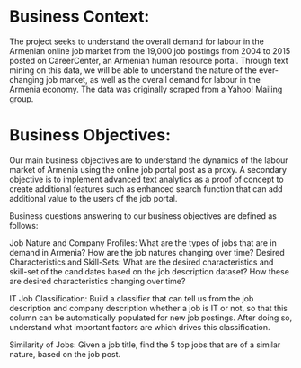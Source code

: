 # Business Context:

The project seeks to understand the overall demand for labour in the Armenian online job market 
from the 19,000 job postings from 2004 to 2015 posted on CareerCenter, an Armenian human 
resource portal. Through text mining on this data, we will be able to understand the nature of the 
ever-changing job market, as well as the overall demand for labour in the Armenia economy. The 
data was originally scraped from a Yahoo! Mailing group.

# Business Objectives:

Our main business objectives are to understand the dynamics of the labour market of Armenia using 
the online job portal post as a proxy. A secondary objective is to implement advanced text analytics 
as a proof of concept to create additional features such as enhanced search function that can add 
additional value to the users of the job portal.

Business questions answering to our business objectives are defined as follows:

Job Nature and Company Profiles: What are the types of jobs that are in demand in Armenia? How 
are the job natures changing over time?
Desired Characteristics and Skill-Sets: What are the desired characteristics and skill-set of the candidates based on the job description 
dataset? How these are desired characteristics changing over time?

IT Job Classification: Build a classifier that can tell us from the job description and company 
description whether a job is IT or not, so that this column can be automatically populated for new 
job postings. After doing so, understand what important factors are which drives this classification.

Similarity of Jobs: Given a job title, find the 5 top jobs that are of a similar nature, based on the job 
post.
